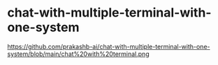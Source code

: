 # chat-with-multiple-terminal-with-one-system
https://github.com/prakashb-ai/chat-with-multiple-terminal-with-one-system/blob/main/chat%20with%20terminal.png
